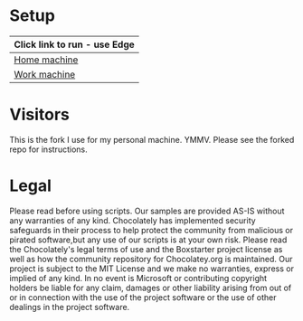 
# Setup

|Click link to run - use Edge |
|---------|
|<a href='http://boxstarter.org/package/url?https://raw.githubusercontent.com/danbosscher/windows-dev-box-setup-scripts/master/home.ps1'>Home machine</a>|
|<a href='http://boxstarter.org/package/url?https://raw.githubusercontent.com/danbosscher/windows-dev-box-setup-scripts/master/work.ps1'>Work machine</a>|
# Visitors

This is the fork I use for my personal machine. YMMV. Please see the forked repo for instructions.

# Legal

Please read before using scripts.
Our samples are provided AS-IS without any warranties of any kind.
Chocolately has implemented security safeguards in their process to help protect the community from malicious or pirated software,but any use of our scripts is at your own risk.  Please read the Chocolately's legal terms of use and the Boxstarter project license as well as how the community repository for Chocolatey.org is maintained.
Our project is subject to the MIT License and we make no warranties, express or implied of any kind.   In no event is Microsoft or contributing copyright holders be liable for any claim, damages or other liability arising from out of or in connection with the use of the project software or the use of other dealings in the project software.
